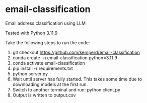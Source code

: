 # email-classification
Email address classification using LLM

Tested with Python 3.11.9

Take the following steps to run the code:

1. git checkout https://github.com/kemperd/email-classification
2. conda create -n email-classification python=3.11.9
3. conda activate email-classification
4. pip install -r requirements.txt
5. python server.py
6. Wait until server has fully started. This takes some time due to downloading models at the first run.
7. Switch to another terminal and run: python client.py
8. Output is written to output.csv
